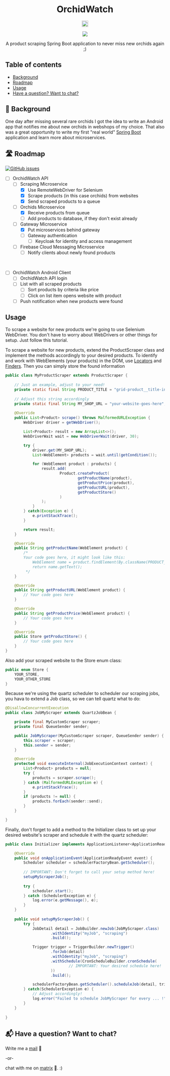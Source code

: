 <h1 align="center">OrchidWatch</h1>

<p align="center">
    <!-- This and other base64 flags are available at https://www.phoca.cz/cssflags/ -->
    <a href="https://github.com/PatrickTheDev/OrchidWatch/blob/main/.github/README_de.md">
        <img height="20px" src="https://img.shields.io/badge/DE-flag.svg?color=555555&style=flat&logo=data:image/svg+xml;base64,PHN2ZyB3aWR0aD0iMTAwMCIgeG1sbnM9Imh0dHA6Ly93d3cudzMub3JnLzIwMDAvc3ZnIiBoZWlnaHQ9IjYwMCIgdmlld0JveD0iMCAwIDUgMyI+DQo8cGF0aCBkPSJtMCwwaDV2M2gtNXoiLz4NCjxwYXRoIGZpbGw9IiNkMDAiIGQ9Im0wLDFoNXYyaC01eiIvPg0KPHBhdGggZmlsbD0iI2ZmY2UwMCIgZD0ibTAsMmg1djFoLTV6Ii8+DQo8L3N2Zz4NCg==">
    </a>
</p>

<p align="center">
    <!-- This and other shields are available at https://shields.io/ -->
    <a href="https://matrix.to/#/@patrickthedev:matrix.org">
        <img src="https://img.shields.io/badge/Chat%20on-matrix-03b381">
    </a>
</p>

<p align="center">
A product scraping Spring Boot application to never miss new orchids again ;)
</p>

## Table of contents
<!--ts-->
* [Background](#-background)
* [Roadmap](#-roadmap)
* [Usage](#usage)
* [Have a question? Want to chat?](#-have-a-question-want-to-chat)
<!--te-->

## 📜 Background
<p>
One day after missing several rare orchids I got the idea to write an 
Android app that notifies me about new orchids in webshops of my choice.
That also was a great opportunity to write my first "real world" 
<a href="https://spring.io/projects/spring-boot">Spring Boot</a> application and learn 
more about microservices.

</p>

## 🛣 Roadmap
[![GitHub issues](https://img.shields.io/github/issues-raw/PatrickTheDev/OrchidWatch)](https://github.com/PatrickTheDev/OrchidWatch/issues)
* [ ] OrchidWatch API
  * [ ] Scraping Microservice
    * [x] Use RemoteWebDriver for Selenium
    * [x] Scrape products (in this case orchids) from websites
    * [x] Send scraped products to a queue
  * [ ] Orchids Microservice
    * [x] Receive products from queue
    * [ ] Add products to database, if they don't exist already
  * [ ] Gateway Microservice
    * [x] Put microservices behind gateway
    * [ ] Gateway authentication
      * [ ] Keycloak for identity and access management
  * [ ] Firebase Cloud Messaging Microservice
    * [ ] Notify clients about newly found products
    
<br>

* [ ] OrchidWatch Android Client
  * [ ] OrchidWatch API login
  * [ ] List with all scraped products
    * [ ] Sort products by criteria like price
    * [ ] Click on list item opens website with product
  * [ ] Push notification when new products were found

## Usage
To scrape a website for new products we're going to use Selenium WebDriver.
You don't have to worry about WebDrivers or other things for setup. Just follow this tutorial.

To scrape a website for new products, extend the ProductScraper class and implement the methods accordingly to your desired products.
To identify and work with WebElements (your products) in the DOM, use [Locators](https://www.selenium.dev/documentation/webdriver/elements/locators/) and
[Finders](https://www.selenium.dev/documentation/webdriver/elements/finders/). Then you can simply store the found information
```java
public class MyProductScraper extends ProductScraper {
    
    // Just an example, adjust to your need!
    private static final String PRODUCT_TITLE = "grid-product__title-inner";
    
    // Adjust this string accordingly
    private static final String MY_SHOP_URL = "your-website-goes-here";
    
    @Override
    public List<Product> scrape() throws MalformedURLException {
        WebDriver driver = getWebDriver();

        List<Product> result = new ArrayList<>();
        WebDriverWait wait = new WebDriverWait(driver, 30);

        try {
            driver.get(MY_SHOP_URL);
            List<WebElement> products = wait.until(getCondition());

            for (WebElement product : products) {
                result.add(
                        Product.createProduct(
                                getProductName(product),
                                getProductPrice(product),
                                getProductURL(product),
                                getProductStore()
                        )
                );
            }
        } catch(Exception e) {
            e.printStackTrace();
        }

        return result;
    }

    @Override
    public String getProductName(WebElement product) {
        /*  
        Your code goes here, it might look like this:
            WebElement name = product.findElement(By.className(PRODUCT_TITLE));
            return name.getText();
         */
    }

    @Override
    public String getProductURL(WebElement product) {
        // Your code goes here
    }

    @Override
    public String getProductPrice(WebElement product) {
        // Your code goes here
    }

    @Override
    public Store getProductStore() {
        // Your code goes here
    }
}
```
Also add your scraped website to the Store enum class:
```java
public enum Store {
    YOUR_STORE,
    YOUR_OTHER_STORE
}
```

Because we're using the quartz scheduler to scheduler our scraping jobs, you hava to extend
a Job class, so we can tell quartz what to do:
```java
@DisallowConcurrentExecution
public class JobMyScraper extends QuartzJobBean {

    private final MyCustomScraper scraper;
    private final QueueSender sender;

    public JobMyScraper(MyCustomScraper scraper, QueueSender sender) {
        this.scraper = scraper;
        this.sender = sender;
    }

    @Override
    protected void executeInternal(JobExecutionContext context) {
        List<Product> products = null;
        try {
            products = scraper.scrape();
        } catch (MalformedURLException e) {
            e.printStackTrace();
        }
        if (products != null) {
            products.forEach(sender::send);
        }
    }

}
```

Finally, don't forget to add a method to the Initializer class to set up your
desired website's scraper and schedule it with the quartz scheduler:
```java
public class Initializer implements ApplicationListener<ApplicationReadyEvent> {

    @Override
    public void onApplicationEvent(ApplicationReadyEvent event) {
        Scheduler scheduler = schedulerFactoryBean.getScheduler();
        
        // IMPORTANT: Don't forget to call your setup method here!
        setupMyScraperJob();
        
        try {
            scheduler.start();
        } catch (SchedulerException e) {
            log.error(e.getMessage(), e);
        }
    }
    
    public void setupMyScraperJob() {
        try {
            JobDetail detail = JobBuilder.newJob(JobMyScraper.class)
                    .withIdentity("myJob", "scraping")
                    .build();

            Trigger trigger = TriggerBuilder.newTrigger()
                    .forJob(detail)
                    .withIdentity("myJob", "scraping")
                    .withSchedule(CronScheduleBuilder.cronSchedule(
                            // IMPORTANT: Your desired schedule here!
                    ))
                    .build();

            schedulerFactoryBean.getScheduler().scheduleJob(detail, trigger);
        } catch(SchedulerException e) {
            // Adjust accordingly!
            log.error("Failed to schedule JobMyScraper for every ... !", e);
        }
    }
    
}
```

## 📬 Have a question? Want to chat?
<p>Write me a <a href="mailto:patrickpaul@posteo.de">mail</a> 📧</p>
<p>-or-</p>
<p>chat with me on <a href="https://matrix.to/#/@patrickthedev:matrix.org">matrix</a> 💬. :)</p>